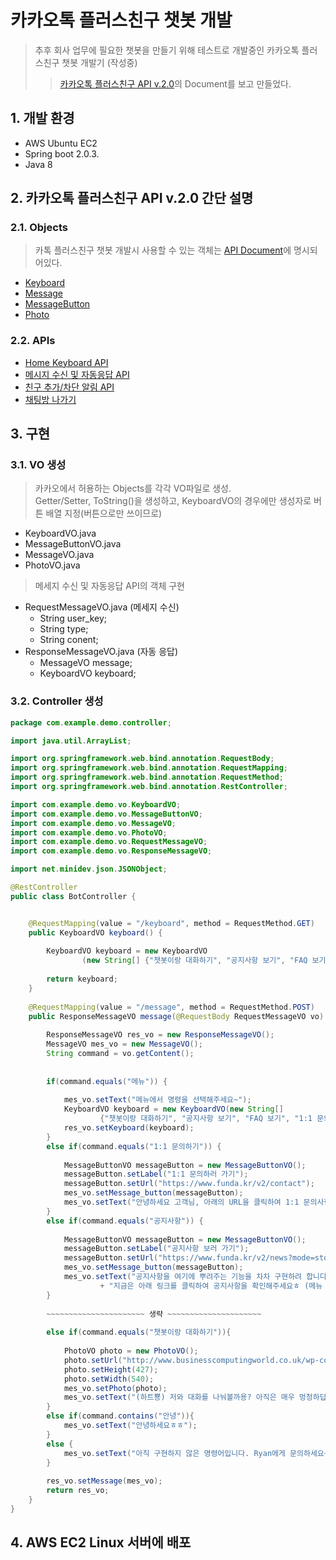 # 카카오톡 플러스친구 챗봇 개발
>추후 회사 업무에 필요한 챗봇을 만들기 위해 테스트로 개발중인 카카오톡 플러스친구 챗봇 개발기 (작성중)
>>[카카오톡 플러스친구 API v.2.0](https://github.com/plusfriend/auto_reply)의 Document를 보고 만들었다.

## 1. 개발 환경
- AWS Ubuntu EC2
- Spring boot 2.0.3.
- Java 8

## 2. 카카오톡 플러스친구 API v.2.0 간단 설명

### 2.1. Objects
>카톡 플러스친구 챗봇 개발시 사용할 수 있는 객체는 [API Document](https://github.com/plusfriend/auto_reply#6-object)에 명시되어있다.
- [Keyboard](https://github.com/plusfriend/auto_reply#61-keyboard)
- [Message](https://github.com/plusfriend/auto_reply#62-message)
- [MessageButton](https://github.com/plusfriend/auto_reply#621-messagebutton)
- [Photo](https://github.com/plusfriend/auto_reply#63-photo)

### 2.2. APIs
- [Home Keyboard API](https://github.com/plusfriend/auto_reply#51-home-keyboard-api)
- [메시지 수신 및 자동응답 API](https://github.com/plusfriend/auto_reply#52-%EB%A9%94%EC%8B%9C%EC%A7%80-%EC%88%98%EC%8B%A0-%EB%B0%8F-%EC%9E%90%EB%8F%99%EC%9D%91%EB%8B%B5-api)
- [친구 추가/차단 알림 API](https://github.com/plusfriend/auto_reply#53-%EC%B9%9C%EA%B5%AC-%EC%B6%94%EA%B0%80%EC%B0%A8%EB%8B%A8-%EC%95%8C%EB%A6%BC-api)
- [채팅방 나가기](https://github.com/plusfriend/auto_reply#54-%EC%B1%84%ED%8C%85%EB%B0%A9-%EB%82%98%EA%B0%80%EA%B8%B0)

## 3. 구현
### 3.1. VO 생성
>카카오에서 허용하는 Objects를 각각 VO파일로 생성.  
>Getter/Setter, ToString()을 생성하고, KeyboardVO의 경우에만 생성자로 버튼 배열 지정(버튼으로만 쓰이므로)
  - KeyboardVO.java
  - MessageButtonVO.java
  - MessageVO.java
  - PhotoVO.java
>메세지 수신 및 자동응답 API의 객체 구현
  - RequestMessageVO.java (메세지 수신)
    - String user_key;
    - String type;
    - String conent;
  - ResponseMessageVO.java (자동 응답)
    - MessageVO message;
    - KeyboardVO keyboard;
### 3.2. Controller 생성 
~~~java
package com.example.demo.controller;

import java.util.ArrayList;

import org.springframework.web.bind.annotation.RequestBody;
import org.springframework.web.bind.annotation.RequestMapping;
import org.springframework.web.bind.annotation.RequestMethod;
import org.springframework.web.bind.annotation.RestController;

import com.example.demo.vo.KeyboardVO;
import com.example.demo.vo.MessageButtonVO;
import com.example.demo.vo.MessageVO;
import com.example.demo.vo.PhotoVO;
import com.example.demo.vo.RequestMessageVO;
import com.example.demo.vo.ResponseMessageVO;

import net.minidev.json.JSONObject;

@RestController
public class BotController {


	@RequestMapping(value = "/keyboard", method = RequestMethod.GET)
	public KeyboardVO keyboard() {
		
		KeyboardVO keyboard = new KeyboardVO
				(new String[] {"챗봇이랑 대화하기", "공지사항 보기", "FAQ 보기", "1:1 문의하기"});
		
		return keyboard;		
	}
	
	@RequestMapping(value = "/message", method = RequestMethod.POST)
	public ResponseMessageVO message(@RequestBody RequestMessageVO vo) {
		
		ResponseMessageVO res_vo = new ResponseMessageVO();
		MessageVO mes_vo = new MessageVO();
		String command = vo.getContent();
		
		
		if(command.equals("메뉴")) {
			
			mes_vo.setText("메뉴에서 명령을 선택해주세요~");
			KeyboardVO keyboard = new KeyboardVO(new String[] 
					{"챗봇이랑 대화하기", "공지사항 보기", "FAQ 보기", "1:1 문의하기"});
			res_vo.setKeyboard(keyboard);
		}
		else if(command.equals("1:1 문의하기")) {
			
			MessageButtonVO messageButton = new MessageButtonVO();
			messageButton.setLabel("1:1 문의하러 가기");
			messageButton.setUrl("https://www.funda.kr/v2/contact");
			mes_vo.setMessage_button(messageButton);
			mes_vo.setText("안녕하세요 고객님, 아래의 URL을 클릭하여 1:1 문의사항을 작성해주세요. (메뉴 다시보기 = '메뉴' 입력!)");
		}
		else if(command.equals("공지사항")) {
			
			MessageButtonVO messageButton = new MessageButtonVO();
			messageButton.setLabel("공지사항 보러 가기");
			messageButton.setUrl("https://www.funda.kr/v2/news?mode=story");
			mes_vo.setMessage_button(messageButton);
			mes_vo.setText("공지사항을 여기에 뿌려주는 기능을 차차 구현하려 합니다. "
					+ "지금은 아래 링크를 클릭하여 공지사항을 확인해주세요ㅎ (메뉴 다시보기 = '메뉴' 입력!)");
		}
		
		~~~~~~~~~~~~~~~~~~~~~~ 생략 ~~~~~~~~~~~~~~~~~~~~~
		
		else if(command.equals("챗봇이랑 대화하기")){
			
			PhotoVO photo = new PhotoVO();
			photo.setUrl("http://www.businesscomputingworld.co.uk/wp-content/uploads/2018/01/Chatbot.jpg");
			photo.setHeight(427);
			photo.setWidth(540);
			mes_vo.setPhoto(photo);
			mes_vo.setText("(하트뿅) 저와 대화를 나눠볼까용? 아직은 매우 멍청하답니다ㅎㅎ (메뉴 다시보기 = '메뉴' 입력!)");
		}
		else if(command.contains("안녕")){
			mes_vo.setText("안녕하세요ㅎㅎ");
		}
		else {
			mes_vo.setText("아직 구현하지 않은 명령어입니다. Ryan에게 문의하세요~");
		}
		
		res_vo.setMessage(mes_vo);
		return res_vo;
	}
}
~~~
## 4. AWS EC2 Linux 서버에 배포
